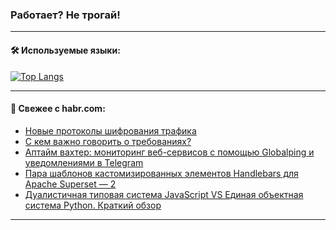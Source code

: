### Работает? Не трогай!

---
<!--
#### 🛠️ Technical stack:

![Java](https://img.shields.io/badge/Java-informational?logo=Oracle&style=flat&logoColor=white&color=FF4500)
![Kotlin](https://img.shields.io/badge/Kotlin-informational?logo=Kotlin&style=flat&logoColor=white&color=774D97)
![TS](https://img.shields.io/badge/TypeScript-informational?logo=typeScript&style=flat&logoColor=black&color=017acc)
![Python](https://img.shields.io/badge/Python-informational?logo=Python&style=flat&logoColor=black&color=ffdd54) <br>
![Spring](https://img.shields.io/badge/Spring-informational?logo=Spring&style=flat&logoColor=white&color=6DB33F) 
![SpringBoot](https://img.shields.io/badge/SpringBoot-informational?logo=SpringBoot&style=flat&logoColor=white&color=6DB33F)
![Nest](https://img.shields.io/badge/NestJS-informational?logo=NestJS&style=flat&logoColor=white&color=E0234E) 
![NodeJS](https://img.shields.io/badge/NodeJS-informational?logo=node.js&style=flat&logoColor=white&color=70A760)<br>
![PostgreSQL](https://img.shields.io/badge/PostgreSQL-informational?logo=PostgreSQL&style=flat&logoColor=white&color=DAA520)
![MongoDB](https://img.shields.io/badge/MongoDB-informational?logo=MongoDB&style=flat&logoColor=white&color=870000)
![Apache](https://img.shields.io/badge/Apache-informational?logo=apache&style=flat&logoColor=white&color=f74e28)

___ 
-->

#### 🛠️ Используемые языки:

[![Top Langs](https://github-readme-stats-82jvfl3w3-advtsettinggmailcoms-projects.vercel.app/api/top-langs/?username=zloylis&langs_count=10&hide_title=true&title_color=e6edf3&size_weight=0.5&count_weight=0.5&layout=compact&hide_progress=true&hide_border=true&theme=dracula)](https://github.com/zloylis)

<!---


####  :octocat:&nbsp;&nbsp; Статистика:

![GitHub stats](https://github-readme-stats-u2qms2cxw-advtsettinggmailcoms-projects.vercel.app/api?username=zloylis&show_icons=true&hide_border=true&theme=dracula&title_color=e6edf3&include_all_commits=true&count_private=true&hide_rank=false&hide_title=true&rank_icon=github)
-->
---

#### 💬 Свежее с habr.com:

<!-- BLOG-POST-LIST:START -->
- [Новые протоколы шифрования трафика](https://habr.com/ru/companies/globalsign/articles/853808/?utm_source=habrahabr&utm_medium=rss&utm_campaign=853808)
- [С кем важно говорить о требованиях?](https://habr.com/ru/articles/853792/?utm_source=habrahabr&utm_medium=rss&utm_campaign=853792)
- [Аптайм вахтер: мониторинг веб-сервисов с помощью Globalping и уведомлениями в Telegram](https://habr.com/ru/articles/853774/?utm_source=habrahabr&utm_medium=rss&utm_campaign=853774)
- [Пара шаблонов кастомизированных элементов Handlebars для Apache Superset — 2](https://habr.com/ru/articles/853476/?utm_source=habrahabr&utm_medium=rss&utm_campaign=853476)
- [Дуалистичная типовая система JavaScript VS Единая объектная система Python. Краткий обзор](https://habr.com/ru/articles/853760/?utm_source=habrahabr&utm_medium=rss&utm_campaign=853760)
<!-- BLOG-POST-LIST:END -->

---

